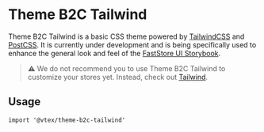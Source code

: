 # Theme B2C Tailwind

Theme B2C Tailwind is a basic CSS theme powered by [TailwindCSS](https://tailwindcss.com/) and [PostCSS](https://postcss.org/). It is currently under development and is being specifically used to enhance the general look and feel of the [FastStore UI Storybook](https://faststoreui.netlify.app/). 

>⚠️  We do not recommend you to use Theme B2C Tailwind to customize your stores yet. Instead, check out [Tailwind](https://tailwindcss.com/docs/guides/gatsby).

## Usage

```
import '@vtex/theme-b2c-tailwind'
```
